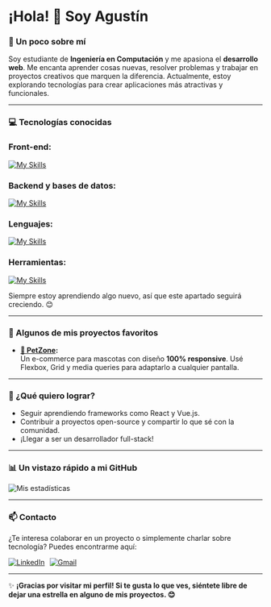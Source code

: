 # ¡Hola! 👋 Soy Agustín  

### 🚀 Un poco sobre mí

Soy estudiante de **Ingeniería en Computación** y me apasiona el **desarrollo web**. Me encanta aprender cosas nuevas, resolver problemas y trabajar en proyectos creativos que marquen la diferencia. Actualmente, estoy explorando tecnologías para crear aplicaciones más atractivas y funcionales.  

---

### 💻 Tecnologías conocidas

### **Front-end:**
[![My Skills](https://skillicons.dev/icons?i=html,css,js,bootstrap&theme=light)](https://skillicons.dev)

### **Backend y bases de datos:**
[![My Skills](https://skillicons.dev/icons?i=mysql&theme=light)](https://skillicons.dev)

### **Lenguajes:**
[![My Skills](https://skillicons.dev/icons?i=java,py,c&theme=light)](https://skillicons.dev)

### **Herramientas:**
[![My Skills](https://skillicons.dev/icons?i=git,vscode&theme=light)](https://skillicons.dev)

Siempre estoy aprendiendo algo nuevo, así que este apartado seguirá creciendo. 😊  

---

### 🌟 Algunos de mis proyectos favoritos 

- **[🐾 PetZone](https://agustinchazarreta.github.io/Ecommerce-PetZone-/):**  
  Un e-commerce para mascotas con diseño **100% responsive**. Usé Flexbox, Grid y media queries para adaptarlo a cualquier pantalla.  

---

### 🎯 ¿Qué quiero lograr? 

- Seguir aprendiendo frameworks como React y Vue.js.  
- Contribuir a proyectos open-source y compartir lo que sé con la comunidad.  
- ¡Llegar a ser un desarrollador full-stack!  

---

### 📊 Un vistazo rápido a mi GitHub

![Mis estadísticas](https://github-readme-stats.vercel.app/api?username=AgustinChazarreta&show_icons=true&theme=tokyonight)  

---

### 📫 Contacto  

¿Te interesa colaborar en un proyecto o simplemente charlar sobre tecnología? Puedes encontrarme aquí:

<div style="display: flex; gap: 10px;">
  <a href="https://www.linkedin.com/in/agustin-chazarreta" target="_blank" rel="noreferrer"> 
    <img src="https://skillicons.dev/icons?i=linkedin&theme=light" alt="LinkedIn">
  </a>
  <a href="mailto:destinatario@example.com" target="_blank">
    <img src="https://skillicons.dev/icons?i=gmail&theme=light" alt="Gmail">
  </a>
</div>

---

✨ **¡Gracias por visitar mi perfil! Si te gusta lo que ves, siéntete libre de dejar una estrella en alguno de mis proyectos. 😊**  
